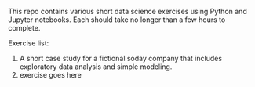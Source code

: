 This repo contains various short data science exercises using Python and Jupyter notebooks. Each should take no longer than a few hours to complete.

Exercise list:

1. A short case study for a fictional soday company that includes exploratory data analysis and simple modeling.
2. <LogicPlum> exercise goes here
